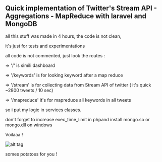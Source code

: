 ## Quick implementation of Twitter's Stream API - Aggregations - MapReduce with laravel and MongoDB

all this stuff was made in 4 hours, the code is not clean, 

it's just for tests and experimentations

all code is not commented, just look the routes :

=> '/' is simili dashboard 

=> '/keywords' is for looking keyword after a map reduce

=> '/stream' is for collecting data from Stream API of twitter ( it's quick ~2800 tweets / 10 sec)

=> '/mapreduce' it's for mapreduce all keywords in all tweets

so i put my logic in services classes.

don't forget to increase exec_time_limit in phpand install mongo.so or mongo.dll on windows

Voilaaa !

![alt tag](http://www.google.fr/url?source=imglanding&ct=img&q=http://www.exeterengineering.com/wp-content/uploads/2014/07/potatoes.jpg&sa=X&ei=HmlaVZekLcKuU8H8gbAC&ved=0CAkQ8wc&usg=AFQjCNFsD8ASgvb5yzQmpBYLUHZwZjduIw)

somes potatoes for you !
